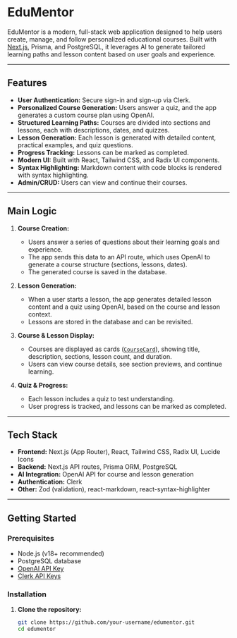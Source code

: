 # EduMentor

EduMentor is a modern, full-stack web application designed to help users create, manage, and follow personalized educational courses. Built with [Next.js](https://nextjs.org), Prisma, and PostgreSQL, it leverages AI to generate tailored learning paths and lesson content based on user goals and experience.

---

## Features

- **User Authentication:** Secure sign-in and sign-up via Clerk.
- **Personalized Course Generation:** Users answer a quiz, and the app generates a custom course plan using OpenAI.
- **Structured Learning Paths:** Courses are divided into sections and lessons, each with descriptions, dates, and quizzes.
- **Lesson Generation:** Each lesson is generated with detailed content, practical examples, and quiz questions.
- **Progress Tracking:** Lessons can be marked as completed.
- **Modern UI:** Built with React, Tailwind CSS, and Radix UI components.
- **Syntax Highlighting:** Markdown content with code blocks is rendered with syntax highlighting.
- **Admin/CRUD:** Users can view and continue their courses.

---

## Main Logic

1. **Course Creation:**
   - Users answer a series of questions about their learning goals and experience.
   - The app sends this data to an API route, which uses OpenAI to generate a course structure (sections, lessons, dates).
   - The generated course is saved in the database.

2. **Lesson Generation:**
   - When a user starts a lesson, the app generates detailed lesson content and a quiz using OpenAI, based on the course and lesson context.
   - Lessons are stored in the database and can be revisited.

3. **Course & Lesson Display:**
   - Courses are displayed as cards ([`CourseCard`](src/components/modules/course/course-card.tsx)), showing title, description, sections, lesson count, and duration.
   - Users can view course details, see section previews, and continue learning.

4. **Quiz & Progress:**
   - Each lesson includes a quiz to test understanding.
   - User progress is tracked, and lessons can be marked as completed.

---

## Tech Stack

- **Frontend:** Next.js (App Router), React, Tailwind CSS, Radix UI, Lucide Icons
- **Backend:** Next.js API routes, Prisma ORM, PostgreSQL
- **AI Integration:** OpenAI API for course and lesson generation
- **Authentication:** Clerk
- **Other:** Zod (validation), react-markdown, react-syntax-highlighter

---

## Getting Started

### Prerequisites

- Node.js (v18+ recommended)
- PostgreSQL database
- [OpenAI API Key](https://platform.openai.com/)
- [Clerk API Keys](https://clerk.com/)

### Installation

1. **Clone the repository:**
   ```sh
   git clone https://github.com/your-username/edumentor.git
   cd edumentor